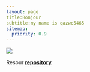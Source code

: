 ```yaml
---
layout: page
title:Bonjour
subtitle:my name is qazwc5465
sitemap:
  priority: 0.9
---
```


<img src="{{ '/assets/img/pudhina.jpg' | prepend: site.baseurl }}" id="about-img">

<div id="describe-text">
	<p>Resour<strong> <a href="https://github.com/knhash/Pudhina"> repository</a> </strong></p>
</div>